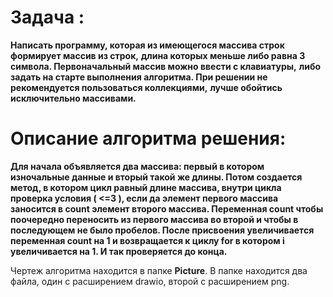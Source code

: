 # Задача : 
**Написать программу, которая из имеющегося массива строк формирует массив из строк,** 
**длина которых меньше либо равна 3  символа. Первоначальный массив можно ввести с клавиатуры,**
**либо задать на старте выполнения алгоритма. При решении не рекомендуется пользоваться коллекциями,** 
**лучше обойтись исключительно массивами.**

# Описание алгоритма решения:
**Для начала объявляется два массива: первый в котором изночальные данные и вторый такой же длины. Потом создается метод, в котором цикл равный длине массива, внутри цикла проверка условия ( <=3 ), если да элемент первого массива заносится в count элемент второго массива. Переменная count чтобы поочередно переносить из первого массива во второй и чтобы в последующем не было пробелов. После присвоения увеличивается переменная count на 1 и возвращается к циклу for в котором i увеличивается на 1. И так проверяется до конца.**


Чертеж алгоритма находится в папке **Picture**. В папке находится два файла, один с расширением drawio, второй с расширением png.